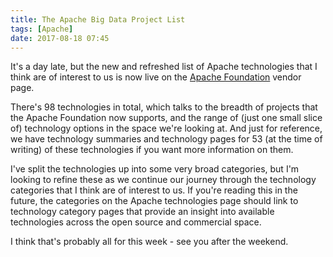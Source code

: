 ```yaml
---
title: The Apache Big Data Project List
tags: [Apache]
date: 2017-08-18 07:45
---
```

It's a day late, but the new and refreshed list of Apache technologies that I think are of interest to us is now live on the [Apache Foundation](/tech-vendors/apache/) vendor page.
<!--more-->

There's 98 technologies in total, which talks to the breadth of projects that the Apache Foundation now supports, and the range of (just one small slice of) technology options in the space we're looking at.  And just for reference, we have technology summaries and technology pages for 53 (at the time of writing) of these technologies if you want more information on them.

I've split the technologies up into some very broad categories, but I'm looking to refine these as we continue our journey through the technology categories that I think are of interest to us.  If you're reading this in the future, the categories on the Apache technologies page should link to technology category pages that provide an insight into available technologies across the open source and commercial space.

I think that's probably all for this week - see you after the weekend.